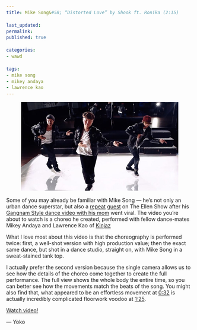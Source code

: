 ```yaml
---
title: Mike Song&#58; “Distorted Love” by Shook ft. Ronika (2:15)

last_updated: 
permalink: 
published: true

categories:
- wawd

tags:
- mike song
- mikey andaya
- lawrence kao
---
```


<figure>
    <a href="http://www.youtube.com/watch?v=-qPUsvKlruw"><img src="/assets/images/2013-12-27-Mike-Song-Distorted-Love.jpg" alt="A still from a Youtube dance video by Mike Song. Mike Song, Mikey Andaya, and Lawrence Kao are mid-dance. They're all wearing shiny leather jackets and different hats."></a>
</figure>


Some of you may already be familiar with Mike Song — he’s not only an urban dance superstar, but also a <a href="http://www.youtube.com/watch?v=rr5Z0SHBNvo">repeat</a> <a href="http://www.youtube.com/watch?v=CWAfVQBOLvY">guest</a> on The Ellen Show after his <a href="http://www.youtube.com/watch?v=HDJXgiUe_EM">Gangnam Style dance video with his mom</a> went viral. The video you’re about to watch is a choreo he created, performed with fellow dance-mates Mikey Andaya and Lawrence Kao of&nbsp;<a href="https://www.facebook.com/kinjaz">Kinjaz</a>

What I love most about this video is that the choreography is performed twice: first, a well-shot version with high production value; then the&nbsp;exact same dance, but shot in a dance studio, straight on, with Mike Song in a sweat-stained tank top.

I actually prefer the second version because the single camera allows us to see how the details of the choreo come together to create the full performance. The full view shows the whole body the entire time, so you can better see how the movements match the beats of the song. You might also find that, what appeared to be an effortless movement at <a href="http://youtu.be/-qPUsvKlruw?t=32s">0:32</a> is actually incredibly complicated floorwork voodoo at <a href="http://youtu.be/-qPUsvKlruw?t=1m25s">1:25</a>.

<a href="http://www.youtube.com/watch?v=-qPUsvKlruw">Watch video!</a>

— Yoko